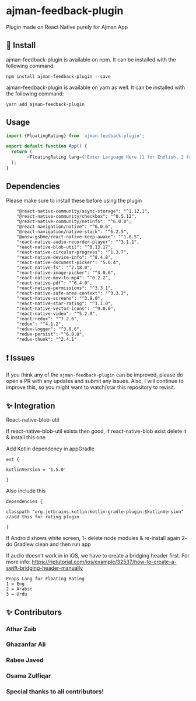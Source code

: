 # ajman-feedback-plugin

Plugin made on React Native purely for Ajman App

## 🔧 Install

ajman-feedback-plugin is available on npm. It can be installed with the following command:

```
npm install ajman-feedback-plugin --save
```

ajman-feedback-plugin is available on yarn as well. It can be installed with the following command:

```
yarn add ajman-feedback-plugin
```

## Usage

```js
import {FloatingRating} from 'ajman-feedback-plugin';

export default function App() {
  return (
        <FloatingRating lang={"Enter Language Here [1 for Endlish, 2 for Arabic, 3 for Urdu]"} />
  );
}
```


## Dependencies 

Please make sure to install these before using the plugin 
```
    "@react-native-community/async-storage": "^1.12.1",
    "@react-native-community/checkbox": "^0.5.12",
    "@react-native-community/netinfo": "^6.0.0",
    "@react-navigation/native": "^6.0.6",
    "@react-navigation/native-stack": "^6.2.5",
    "@unsw-gsbme/react-native-keep-awake": "^1.0.5",
    "react-native-audio-recorder-player": "^3.1.1",
    "react-native-blob-util": "^0.13.17",
    "react-native-circular-progress": "^1.3.7",
    "react-native-device-info": "^8.4.8",
    "react-native-document-picker": "5.0.4",
    "react-native-fs": "^2.18.0",
    "react-native-image-picker": "^4.0.6",
    "react-native-mov-to-mp4": "^0.2.2",
    "react-native-pdf": "^6.4.0",
    "react-native-permissions": "^3.3.1",
    "react-native-safe-area-context": "^3.3.2",
    "react-native-screens": "^3.9.0",
    "react-native-star-rating": "^1.1.0",
    "react-native-vector-icons": "^9.0.0",
    "react-native-video": "^5.2.0",
    "react-redux": "^7.2.6",
    "redux": "^4.1.2",
    "redux-logger": "^3.0.6",
    "redux-persist": "^6.0.0",
    "redux-thunk": "^2.4.1"
```
## ❗ Issues

If you think any of the `ajman-feedback-plugin` can be improved, please do open a PR with any updates and submit any issues. Also, I will continue to improve this, so you might want to watch/star this repository to revisit.

<!-- ## 🌟 Contribution

We'd love to have your helping hand on contributions to `ajman-feedback-plugin` by forking and sending a pull request!

Your contributions are heartily ♡ welcome, recognized and appreciated. (✿◠‿◠)

How to contribute:

- Open pull request with improvements
- Discuss ideas in issues
- Spread the word
- Reach out with any feedback -->


## ✨ Integration


React-native-blob-util 


If react-native-blob-util exists then good, if react-native-blob exist delete it & install this one 

Add Kotlin dependency in appGradle 
```
ext {

kotlinVersion = '1.5.0'

}
```

Also include this 
```
dependencies {

classpath "org.jetbrains.kotlin:kotlin-gradle-plugin:$kotlinVersion" //add this for rating plugin

}
```

If Android shows white screen, 
	1- delete node modules & re-install again
	2- do Gradlew clean and then run app


If audio doesn’t work in in iOS, we have to create a bridging header first. 
For more info: https://riptutorial.com/ios/example/32537/how-to-create-a-swift-bridging-header-manually

```
Props Lang for Floating Rating
1 = Eng
2 = Arabic
3 = Urdu
```
<!-- ## ⚖️ License -->

## ✨ Contributors

### Athar Zaib
### Ghazanfar Ali
### Rabee Javed 
### Osama Zulfiqar
### Special thanks to all contributors!


